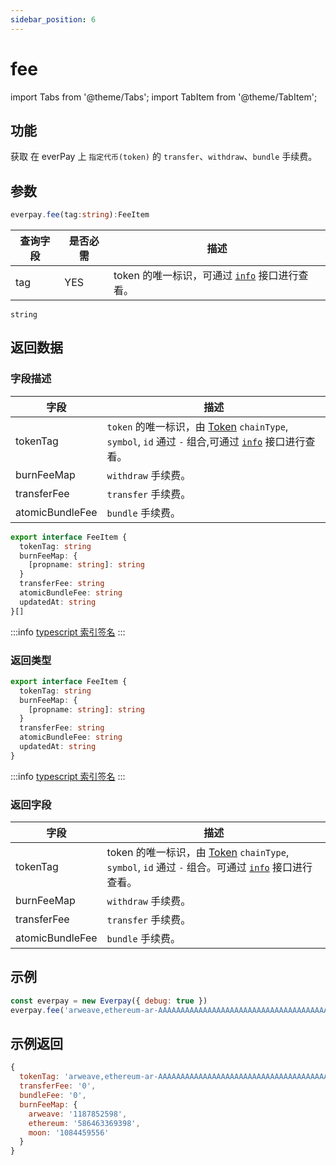 ```yaml
---
sidebar_position: 6
---
```


# fee

import Tabs from '@theme/Tabs';
import TabItem from '@theme/TabItem';

## 功能
获取 在 everPay 上 `指定代币(token)` 的 `transfer`、`withdraw`、`bundle` 手续费。

## 参数
```ts
everpay.fee(tag:string):FeeItem
```

<Tabs>
<TabItem value="field" label="参数" default>

|查询字段|是否必需|描述|
|---|---|---|
|tag|YES|token 的唯一标识，可通过 [`info`](./info.md#示例返回) 接口进行查看。|

</TabItem>
<TabItem value="type" label="类型">

`string`

</TabItem>
</Tabs>

## 返回数据

<Tabs>
<TabItem value="field" label="返回字段" default>

### 字段描述
|字段|描述|
|---|---|
|tokenTag|`token` 的唯一标识，由 [Token](./info#token-字段描述) `chainType`, `symbol`, `id` 通过 `-` 组合,可通过 [`info`](./info.md) 接口进行查看。|
|burnFeeMap|`withdraw` 手续费。|
|transferFee| `transfer` 手续费。|
|atomicBundleFee| `bundle` 手续费。|

</TabItem>
<TabItem value="type" label="返回类型">

```ts
export interface FeeItem {
  tokenTag: string
  burnFeeMap: {
    [propname: string]: string
  }
  transferFee: string
  atomicBundleFee: string
  updatedAt: string
}[]
```
:::info
[typescript 索引签名](https://www.typescriptlang.org/docs/handbook/2/objects.html#index-signatures)
:::
</TabItem>
</Tabs>


### 返回类型

```ts
export interface FeeItem {
  tokenTag: string
  burnFeeMap: {
    [propname: string]: string
  }
  transferFee: string
  atomicBundleFee: string
  updatedAt: string
}
```
:::info
[typescript 索引签名](https://www.typescriptlang.org/docs/handbook/2/objects.html#index-signatures)
:::

### 返回字段
|字段|描述|
|---|---|
|tokenTag|token 的唯一标识，由 [Token](./info#token-字段描述) `chainType`, `symbol`, `id` 通过 `-` 组合。可通过 [`info`](./info.md#示例返回) 接口进行查看。|
|burnFeeMap|`withdraw` 手续费。|
|transferFee| `transfer` 手续费。|
|atomicBundleFee| `bundle` 手续费。|

## 示例

```js
const everpay = new Everpay({ debug: true })
everpay.fee('arweave,ethereum-ar-AAAAAAAAAAAAAAAAAAAAAAAAAAAAAAAAAAAAAAAAAAA,0x83ea4a2fe3ead9a7b204ab2d56cb0b81d71489c8').then(console.log)
```

## 示例返回
```js
{
  tokenTag: 'arweave,ethereum-ar-AAAAAAAAAAAAAAAAAAAAAAAAAAAAAAAAAAAAAAAAAAA,0x83ea4a2fe3ead9a7b204ab2d56cb0b81d71489c8',
  transferFee: '0',
  bundleFee: '0',
  burnFeeMap: {
    arweave: '1187852598',
    ethereum: '586463369398',
    moon: '1084459556'
  }
}
```